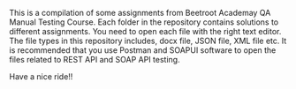 This is a compilation of some assignments from Beetroot Academay QA Manual Testing Course. 
Each folder in the repository contains solutions to different assignments. 
You need to open each file with the right text editor.
The file types in this repository includes, docx file, JSON file, XML file etc. 
It is recommended that you use Postman and SOAPUI software to open the files related to REST API and SOAP API testing.

Have a nice ride!!